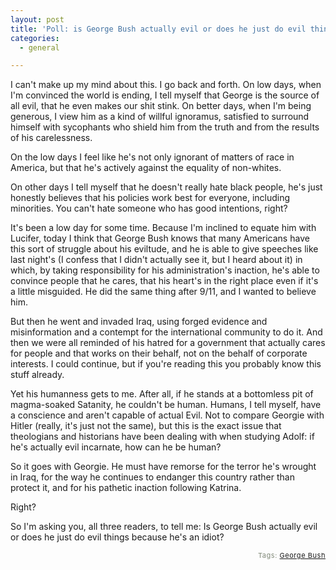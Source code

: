 ```yaml
---
layout: post
title: 'Poll: is George Bush actually evil or does he just do evil things because he''s an idiot?'
categories:
  - general

---
```


I can't make up my mind about this.  I go back and forth.  On low days, when I'm convinced the world is ending, I tell myself that George is  the source of all evil, that he even makes our shit stink.  On better days, when I'm being generous, I view him as a kind of willful ignoramus, satisfied to surround himself with sycophants who shield him from the truth and from the results of his carelessness.  

On the low days I feel like he's not only ignorant of matters of race in America, but that he's actively against the equality of non-whites. 

On other days I tell myself that he doesn't really hate black people, he's just honestly believes that his policies work best for everyone, including minorities.  You can't hate someone who has good intentions, right?

It's been a low day for some time.  Because I'm inclined to equate him with Lucifer, today I think that George Bush knows that many Americans have this sort of struggle about his eviltude, and he is able to give speeches like last night's (I confess that I didn't actually see it, but I heard about it) in which, by taking responsibility for his administration's inaction, he's able to convince people that he cares, that his heart's in the right place even if it's a little misguided.  He did the same thing after 9/11, and I wanted to believe him.

But then he went and invaded Iraq, using forged evidence and misinformation and a contempt for the international community to do it.  And then we were all reminded of his hatred for a government that actually cares for people and that works on their behalf, not on the behalf of corporate interests.  I could continue, but if you're reading this you probably know this stuff already.    

Yet his humanness gets to me.  After all, if he stands at a bottomless pit of magma-soaked Satanity, he couldn't be human.  Humans, I tell myself, have a conscience and aren't capable of actual Evil.  Not to compare Georgie with Hitler (really, it's just not the same), but this is the exact issue that theologians and historians have been dealing with when studying Adolf: if he's actually evil incarnate, how can he be human?

So it goes with Georgie.  He must have remorse for the terror he's wrought in Iraq, for the way he continues to endanger this country rather than protect it, and for his pathetic inaction following Katrina. 

Right?

So I'm asking you, all three readers, to tell me: Is George Bush actually evil or does he just do evil things because he's an idiot?
<!-- technorati tags start --><p style="text-align:right;font-size:11px;letter-spacing:.05em;color:#808979;">Tags: <a href="http://www.technorati.com/tag/George Bush" rel="tag">George Bush</a></p><!-- technorati tags end -->
